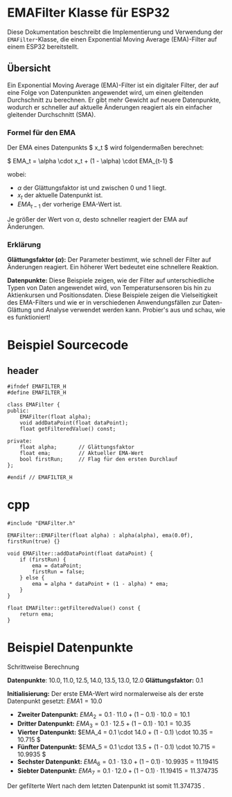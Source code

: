 # EMAFilter Klasse für ESP32

Diese Dokumentation beschreibt die Implementierung und Verwendung der `EMAFilter`-Klasse, die einen Exponential Moving Average (EMA)-Filter auf einem ESP32 bereitstellt.

## Übersicht

Ein Exponential Moving Average (EMA)-Filter ist ein digitaler Filter, der auf eine Folge von Datenpunkten angewendet wird, um einen gleitenden Durchschnitt zu berechnen. Er gibt mehr Gewicht auf neuere Datenpunkte, wodurch er schneller auf aktuelle Änderungen reagiert als ein einfacher gleitender Durchschnitt (SMA).

### Formel für den EMA

Der EMA eines Datenpunkts $ x_t $ wird folgendermaßen berechnet:

$ EMA_t = \alpha \cdot x_t + (1 - \alpha) \cdot EMA_{t-1} $

wobei:
- $\alpha$ der Glättungsfaktor ist und zwischen 0 und 1 liegt.
- $x_t$ der aktuelle Datenpunkt ist.
- $EMA_{t-1}$ der vorherige EMA-Wert ist.

Je größer der Wert von $\alpha$, desto schneller reagiert der EMA auf Änderungen.

### Erklärung
**Glättungsfaktor ($\alpha$):** Der Parameter bestimmt, wie schnell der Filter auf Änderungen reagiert. Ein höherer Wert bedeutet eine schnellere Reaktion.

**Datenpunkte:** Diese Beispiele zeigen, wie der Filter auf unterschiedliche Typen von Daten angewendet wird, von Temperatursensoren bis hin zu Aktienkursen und Positionsdaten.
Diese Beispiele zeigen die Vielseitigkeit des EMA-Filters und wie er in verschiedenen Anwendungsfällen zur Daten-Glättung und Analyse verwendet werden kann. Probier's aus und schau, wie es funktioniert! 

# Beispiel Sourcecode
## header
```
#ifndef EMAFILTER_H
#define EMAFILTER_H

class EMAFilter {
public:
    EMAFilter(float alpha);
    void addDataPoint(float dataPoint);
    float getFilteredValue() const;

private:
    float alpha;       // Glättungsfaktor
    float ema;         // Aktueller EMA-Wert
    bool firstRun;     // Flag für den ersten Durchlauf
};

#endif // EMAFILTER_H

```
# cpp
```
#include "EMAFilter.h"

EMAFilter::EMAFilter(float alpha) : alpha(alpha), ema(0.0f), firstRun(true) {}

void EMAFilter::addDataPoint(float dataPoint) {
    if (firstRun) {
        ema = dataPoint;
        firstRun = false;
    } else {
        ema = alpha * dataPoint + (1 - alpha) * ema;
    }
}

float EMAFilter::getFilteredValue() const {
    return ema;
}

```

# Beispiel Datenpunkte
Schrittweise Berechnung

**Datenpunkte**: ${10.0, 11.0, 12.5, 14.0, 13.5, 13.0, 12.0}$
**Glättungsfaktor:** 0.1

**Initialisierung:**
Der erste EMA-Wert wird normalerweise als der erste Datenpunkt gesetzt:
$EMA1=10.0$

- **Zweiter Datenpunkt:** $EMA_2 = 0.1 \cdot 11.0 + (1 - 0.1) \cdot 10.0 = 10.1$
- **Dritter Datenpunkt:** $EMA_3 = 0.1 \cdot 12.5 + (1 - 0.1) \cdot 10.1 = 10.35$
- **Vierter Datenpunkt:** $EMA_4 = 0.1 \cdot 14.0 + (1 - 0.1) \cdot 10.35 = 10.715 $
- **Fünfter Datenpunkt:** $EMA_5 = 0.1 \cdot 13.5 + (1 - 0.1) \cdot 10.715 = 10.9935 $
- **Sechster Datenpunkt:** $EMA_6 = 0.1 \cdot 13.0 + (1 - 0.1) \cdot 10.9935 = 11.19415$
- **Siebter Datenpunkt:** $EMA_7 = 0.1 \cdot 12.0 + (1 - 0.1) \cdot 11.19415 = 11.374735$

Der gefilterte Wert nach dem letzten Datenpunkt ist somit $11.374735$
.
